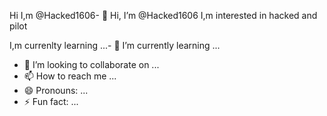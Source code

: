 Hi I,m @Hacked1606- 👋 Hi, I’m @Hacked1606
I,m interested in hacked and pilot

I,m currenlty learning ...- 🌱 I’m currently learning ...
- 💞️ I’m looking to collaborate on ...
- 📫 How to reach me ...
- 😄 Pronouns: ...
- ⚡ Fun fact: ...

<!---
Hacked1606/Hacked1606 is a ✨ special ✨ repository because its `README.md` (this file) appears on your GitHub profile.
You can click the Preview link to take a look at your changes.
--->
